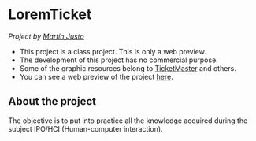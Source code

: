 # LoremTicket
*Project by [Martín Justo](https://www.linkedin.com/in/martin-justo-fernandez/ "Martín Justo")*
- This project is a class project. This is only a web preview.
- The development of this project has no commercial purpose.
- Some of the graphic resources belong to [TicketMaster](https://www.ticketmaster.es/help/condicionesuso-iframe.html "TicketMaster") and others.
- You can see a web preview of the project [here](https://martinsio.github.io/loremticket/).

## About the project
The objective is to put into practice all the knowledge acquired during the subject IPO/HCI (Human-computer interaction).